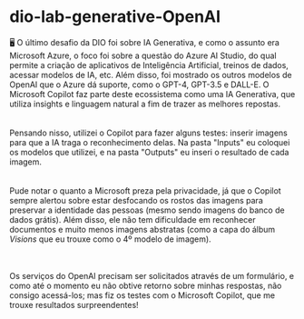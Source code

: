 # dio-lab-generative-OpenAI
🖥️ O último desafio da DIO foi sobre IA Generativa, e como o assunto era Microsoft Azure, o foco foi sobre a questão do Azure AI Studio, do qual permite a criação de aplicativos de Inteligência Artificial, treinos de dados, acessar modelos de IA, etc. Além disso, foi mostrado os outros modelos de OpenAI que o Azure dá suporte, como o GPT-4, GPT-3.5 e DALL-E. O Microsoft Copilot faz parte deste ecossistema como uma IA Generativa, que utiliza insights e linguagem natural a fim de trazer as melhores repostas. 
<br>
<br>
<br>
Pensando nisso, utilizei o Copilot para fazer alguns testes: inserir imagens para que a IA traga o reconhecimento delas. Na pasta "Inputs" eu coloquei os modelos que utilizei, e na pasta "Outputs" eu inseri o resultado de cada imagem. 
<br>
<br>
<br>
Pude notar o quanto a Microsoft preza pela privacidade, já que o Copilot sempre alertou sobre estar desfocando os rostos das imagens para preservar a identidade das pessoas (mesmo sendo imagens do banco de dados grátis). Além disso, ele não tem dificuldade em reconhecer documentos e muito menos imagens abstratas (como a capa do álbum <i>Visions</i> que eu trouxe como o 4º modelo de imagem). 
<br>
<br>
<br>

Os serviços do OpenAI precisam ser solicitados através de um formulário, e como até o momento eu não obtive retorno sobre minhas respostas, não consigo acessá-los; mas fiz os testes com o Microsoft Copilot, que me trouxe resultados surpreendentes!
<br>
<br>
<br>
